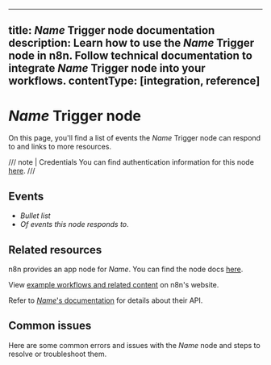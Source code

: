 <!--
# How to use this template

1. Make a new branch. If working on an internal ticket, include it at the start of the name. For example, DOC-123-feature-summary.
2. Create a new file, or find the file you want to edit, in integrations/builtin/trigger-nodes/. If creating a new file, pay attention to the naming conventions: it should match the node name in the codex file. For example, in the Active Campaign Trigger node, the codex file (https://github.com/n8n-io/n8n/blob/master/packages/nodes-base/nodes/ActiveCampaign/ActiveCampaignTrigger.node.json) reads: `"node": "n8n-nodes-base.activeCampaignTrigger"`. So the app node file name is n8n-nodes-base.activeCampaignTrigger.
3. Copy the template into the file (don't copy this comment).
4. Placeholder text is in _italic_ or between <>. Make sure to replace it! 
5. Before publishing, delete any comments.

Use the style guide: https://github.com/n8n-io/n8n-docs/wiki
You can find more info on working with the docs project in the README: https://github.com/n8n-io/n8n-docs/blob/main/README.md

-->

<!--
Set the meta title and meta description in the frontmatter 
-->

---
title: _Name_ Trigger node documentation
description: Learn how to use the _Name_ Trigger node in n8n. Follow technical documentation to integrate _Name_ Trigger node into your workflows.
contentType: [integration, reference]
---

<!-- 
The title should be the name of the integration and capitalized as it is in the UI, most often "Trigger". For example, "Asana Trigger".
Match the brand name exactly. For example, GitHub NOT Github.
-->
# _Name_ Trigger node

<!-- Briefly summarize the node. For example:_

Use the _Name_ Trigger node to respond to events in [_Name_](_service-url.com_) and integrate _Name_ with other applications. n8n has built-in support for a wide range of _Name_ events, including . . .
-->

On this page, you'll find a list of events the _Name_ Trigger node can respond to and links to more resources.

///  note  | Credentials
You can find authentication information for this node [here](/integrations/builtin/credentials/_Name_.md).
///

## Events

* _Bullet list_
* _Of events this node responds to_.

## Related resources

<!-- provide a link to the app node docs, if there is an app node for this service -->
n8n provides an app node for _Name_. You can find the node docs [here](/integrations/builtin/app-nodes/n8n-nodes-base._Name_.md).

<!-- add a link to the node page on n8n's website. For example: https://n8n.io/integrations/356-gmail/ -->
View [example workflows and related content](https://n8n.io/integrations/_Name_/) on n8n's website.

<!-- add a link to the service's documentation. This should usually go direct to the API docs -->
Refer to [_Name_'s documentation]() for details about their API.

## Common issues

<!-- 
if the node is small enough for a single page, add the sentence below. Create a subheading below this for each error, quirk, pain point, or other complex topic that might trip people up
-->
Here are some common errors and issues with the _Name_ node and steps to resolve or troubleshoot them.
<!-- 
If the node is large enough to warrant subpages, create a separate Common issues page using the common-issues.md template and link to it here using this text:

For common questions or issues and suggested solutions, refer to [Common issues](/integrations/builtin/_filepath_.md).

-->


